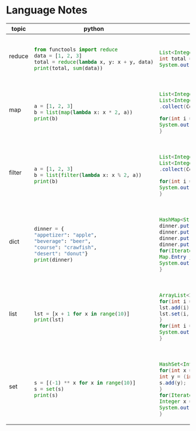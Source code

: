 # Language Notes
<table><thead><th>topic</th><th>python</th><th>java</th></thead><tbody>
<tr>
<td>reduce</td>
<td>

```python

from functools import reduce
data = [1, 2, 3]
total = reduce(lambda x, y: x + y, data)
print(total, sum(data))

```

</td>
<td>

```java

List<Integer> data = List.of(1, 2, 3);
int total = data.stream().reduce(0, (x, y) -> x + y);
System.out.println(total);

```

</td>
</tr>

<tr>
<td>map</td>
<td>

```python

a = [1, 2, 3]
b = list(map(lambda x: x * 2, a))
print(b)

```

</td>
<td>

```java

List<Integer> a = List.of(1, 2, 3);
List<Integer> b = a.stream().map(x -> x * 2)
.collect(Collectors.toCollection(ArrayList::new));

for(int i = 0; i < b.size(); i++) {
System.out.printf("%d\t", b.get(i));
}

```

</td>
</tr>

<tr>
<td>filter</td>
<td>

```python

a = [1, 2, 3]
b = list(filter(lambda x: x % 2, a))
print(b)

```

</td>
<td>

```java

List<Integer> a = List.of(1, 2, 3);
List<Integer> b = a.stream().filter(x -> x % 2 != 0)
.collect(Collectors.toCollection(ArrayList::new));

for(int i = 0; i < b.size(); i++) {
System.out.printf("%d\t", b.get(i));
}

```

</td>
</tr>

<tr>
<td>dict</td>
<td>

```python

dinner = {
"appetizer": "apple",
"beverage": "beer",
"course": "crawfish",
"desert": "donut"}
print(dinner)

```

</td>
<td>

```java

HashMap<String, String> dinner = new HashMap<>();
dinner.put("appetizer", "apple");
dinner.put("beverage", "beer");
dinner.put("course", "crawfish");
dinner.put("desert", "donut");
for(Iterator i = dinner.entrySet().iterator(); i.hasNext();) {
Map.Entry j = (Map.Entry)i.next();
System.out.printf("%s: %s\t", j.getKey(), j.getValue());
}

```

</td>
</tr>

<tr>
<td>list</td>
<td>

```python

lst = [x + 1 for x in range(10)]
print(lst)

```

</td>
<td>

```java

ArrayList<Integer> lst = new ArrayList<>();
for(int i = 0; i < 10; i++) {
lst.add(i);
lst.set(i, i + 1);
}
for(int i = 0; i < lst.size(); i++) {
System.out.printf("%d\t", lst.get(i));
}

```

</td>
</tr>

<tr>
<td>set</td>
<td>

```python

s = [(-1) ** x for x in range(10)]
s = set(s)
print(s)

```

</td>
<td>

```java

HashSet<Integer> s = new HashSet<>();
for(int x = 0; x < 10; x++) {
int y = (int)Math.pow((double)-1, (double)x);
s.add(y);
}
for(Iterator<Integer> i = s.iterator(); i.hasNext();) {
Integer x = i.next();
System.out.printf("%d\t", x);
}

```

</td>
</tr>

